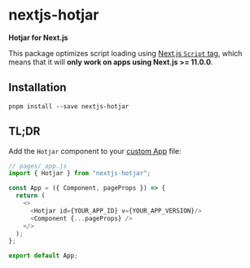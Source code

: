 # nextjs-hotjar


**Hotjar for Next.js**

This package optimizes script loading using [Next.js `Script` tag](https://nextjs.org/docs/basic-features/script), which means that it will **only work on apps using Next.js >= 11.0.0**.

## Installation

```
pnpm install --save nextjs-hotjar
```

## TL;DR

Add the `Hotjar` component to your [custom App](https://nextjs.org/docs/advanced-features/custom-app) file:

```js
// pages/_app.js
import { Hotjar } from "nextjs-hotjar";

const App = ({ Component, pageProps }) => {
  return (
    <>
      <Hotjar id={YOUR_APP_ID} v={YOUR_APP_VERSION}/>
      <Component {...pageProps} />
    </>
  );
};

export default App;
```
